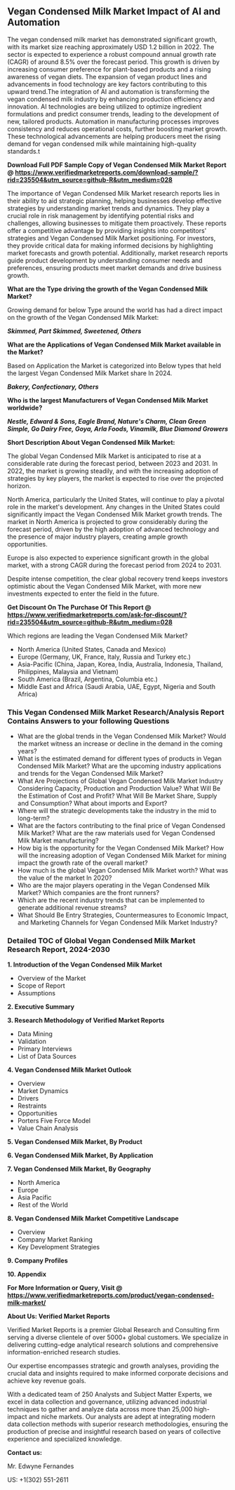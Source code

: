 <h2>Vegan Condensed Milk Market Impact of AI and Automation</h2>The vegan condensed milk market has demonstrated significant growth, with its market size reaching approximately USD 1.2 billion in 2022. The sector is expected to experience a robust compound annual growth rate (CAGR) of around 8.5% over the forecast period. This growth is driven by increasing consumer preference for plant-based products and a rising awareness of vegan diets. The expansion of vegan product lines and advancements in food technology are key factors contributing to this upward trend.The integration of AI and automation is transforming the vegan condensed milk industry by enhancing production efficiency and innovation. AI technologies are being utilized to optimize ingredient formulations and predict consumer trends, leading to the development of new, tailored products. Automation in manufacturing processes improves consistency and reduces operational costs, further boosting market growth. These technological advancements are helping producers meet the rising demand for vegan condensed milk while maintaining high-quality standards.t</p><p id="" class=""><strong>Download Full PDF Sample Copy of Vegan Condensed Milk Market Report @ <a href="https://www.verifiedmarketreports.com/download-sample/?rid=235504&utm_source=github-R&utm_medium=028" target="_blank">https://www.verifiedmarketreports.com/download-sample/?rid=235504&utm_source=github-R&utm_medium=028</a></strong></p><p>The importance of&nbsp;Vegan Condensed Milk Market research reports lies in their ability to aid strategic planning, helping businesses develop effective strategies by understanding market trends and dynamics. They play a crucial role in risk management by identifying potential risks and challenges, allowing businesses to mitigate them proactively. These reports offer a competitive advantage by providing insights into competitors' strategies and Vegan Condensed Milk Market positioning. For investors, they provide critical data for making informed decisions by highlighting market forecasts and growth potential. Additionally, market research reports guide product development by understanding consumer needs and preferences, ensuring products meet market demands and drive business growth.</p><p><strong>What are the&nbsp;Type driving the growth of the Vegan Condensed Milk Market?</strong></p><p id="" class="">Growing demand for below Type around the world has had a direct impact on the growth of the Vegan Condensed Milk Market:</p><em><strong>Skimmed, Part Skimmed, Sweetened, Others</strong></em></p><strong>What are the&nbsp;Applications&nbsp;of Vegan Condensed Milk Market available in the Market?</strong></p><p id="" class="">Based on Application the Market is categorized into Below types that held the largest Vegan Condensed Milk Market share In 2024.</p><em><strong>Bakery, Confectionary, Others</strong></em></p><strong>Who is the largest Manufacturers of Vegan Condensed Milk Market worldwide?</strong></p><p><em><strong>Nestle, Edward & Sons, Eagle Brand, Nature's Charm, Clean Green Simple, Go Dairy Free, Goya, Arla Foods, Vinamilk, Blue Diamond Growers</strong></em></p><p id="" class=""><strong>Short Description About Vegan Condensed Milk Market:</strong></p><p>The global Vegan Condensed Milk Market is anticipated to rise at a considerable rate during the forecast period, between 2023 and 2031. In 2022, the market is growing steadily, and with the increasing adoption of strategies by key players, the market is expected to rise over the projected horizon.</p><p>North America, particularly the United States, will continue to play a pivotal role in the market's development. Any changes in the United States could significantly impact the Vegan Condensed Milk Market growth trends. The market in North America is projected to grow considerably during the forecast period, driven by the high adoption of advanced technology and the presence of major industry players, creating ample growth opportunities.</p><p>Europe is also expected to experience significant growth in the global market, with a strong CAGR during the forecast period from 2024 to 2031.</p><p>Despite intense competition, the clear global recovery trend keeps investors optimistic about the Vegan Condensed Milk Market, with more new investments expected to enter the field in the future.</p><p id="" class=""><strong>Get Discount On The Purchase Of This Report @ <a href="https://www.verifiedmarketreports.com/ask-for-discount/?rid=235504&utm_source=github-R&utm_medium=028" target="_blank">https://www.verifiedmarketreports.com/ask-for-discount/?rid=235504&utm_source=github-R&utm_medium=028</a></strong></p>Which regions are leading the Vegan Condensed Milk Market?</p><ul><li>North America (United States, Canada and Mexico)</li><li>Europe (Germany, UK, France, Italy, Russia and Turkey etc.)</li><li>Asia-Pacific (China, Japan, Korea, India, Australia, Indonesia, Thailand, Philippines, Malaysia and Vietnam)</li><li>South America (Brazil, Argentina, Columbia etc.)</li><li>Middle East and Africa (Saudi Arabia, UAE, Egypt, Nigeria and South Africa)</li></ul><h3 id="" class="">This Vegan Condensed Milk Market Research/Analysis Report Contains Answers to your following Questions</h3><ul><li>What are the global trends in the Vegan Condensed Milk Market? Would the market witness an increase or decline in the demand in the coming years?</li><li>What is the estimated demand for different types of products in Vegan Condensed Milk Market? What are the upcoming industry applications and trends for the Vegan Condensed Milk Market?</li><li>What Are Projections of Global Vegan Condensed Milk Market Industry Considering Capacity, Production and Production Value? What Will Be the Estimation of Cost and Profit? What Will Be Market Share, Supply and Consumption? What about imports and Export?</li><li>Where will the strategic developments take the industry in the mid to long-term?</li><li>What are the factors contributing to the final price of Vegan Condensed Milk Market? What are the raw materials used for Vegan Condensed Milk Market manufacturing?</li><li>How big is the opportunity for the Vegan Condensed Milk Market? How will the increasing adoption of Vegan Condensed Milk Market for mining impact the growth rate of the overall market?</li><li>How much is the global Vegan Condensed Milk Market worth? What was the value of the market In 2020?</li><li>Who are the major players operating in the Vegan Condensed Milk Market? Which companies are the front runners?</li><li>Which are the recent industry trends that can be implemented to generate additional revenue streams?</li><li>What Should Be Entry Strategies, Countermeasures to Economic Impact, and Marketing Channels for Vegan Condensed Milk Market Industry?</li></ul><h3 id="" class="">Detailed TOC of Global Vegan Condensed Milk Market Research Report, 2024-2030</h3><p id="" class=""><strong>1. Introduction of the Vegan Condensed Milk Market</strong></p><ul><li>Overview of the Market</li><li>Scope of Report</li><li>Assumptions</li></ul><p id="" class=""><strong>2. Executive Summary</strong></p><p id="" class=""><strong>3. Research Methodology of Verified Market Reports</strong></p><ul><li>Data Mining</li><li>Validation</li><li>Primary Interviews</li><li>List of Data Sources</li></ul><p id="" class=""><strong>4. Vegan Condensed Milk Market Outlook</strong></p><ul><li>Overview</li><li>Market Dynamics</li><li>Drivers</li><li>Restraints</li><li>Opportunities</li><li>Porters Five Force Model</li><li>Value Chain Analysis</li></ul><p id="" class=""><strong>5. Vegan Condensed Milk Market, By Product</strong></p><p id="" class=""><strong>6. Vegan Condensed Milk Market, By Application</strong></p><p id="" class=""><strong>7. Vegan Condensed Milk Market, By Geography</strong></p><ul><li>North America</li><li>Europe</li><li>Asia Pacific</li><li>Rest of the World</li></ul><p id="" class=""><strong>8. Vegan Condensed Milk Market Competitive Landscape</strong></p><ul><li>Overview</li><li>Company Market Ranking</li><li>Key Development Strategies</li></ul><p id="" class=""><strong>9. Company Profiles</strong></p><p id="" class=""><strong>10. Appendix</strong></p><p id="" class=""><strong>For More Information or Query, Visit @ <a href="https://www.verifiedmarketreports.com/product/vegan-condensed-milk-market/" target="_blank">https://www.verifiedmarketreports.com/product/vegan-condensed-milk-market/</a></strong></p><p id="" class=""><strong>About Us: Verified Market Reports</strong></p><p id="" class="">Verified Market Reports is a premier Global Research and Consulting firm serving a diverse clientele of over 5000+ global customers. We specialize in delivering cutting-edge analytical research solutions and comprehensive information-enriched research studies.</p><p id="" class="">Our expertise encompasses strategic and growth analyses, providing the crucial data and insights required to make informed corporate decisions and achieve key revenue goals.</p><p id="" class="">With a dedicated team of 250 Analysts and Subject Matter Experts, we excel in data collection and governance, utilizing advanced industrial techniques to gather and analyze data across more than 25,000 high-impact and niche markets. Our analysts are adept at integrating modern data collection methods with superior research methodologies, ensuring the production of precise and insightful research based on years of collective experience and specialized knowledge.</p><p id="" class=""><strong>Contact us:</strong></p><p id="" class="">Mr. Edwyne Fernandes</p><p id="" class="">US: +1(302) 551-2611</p>